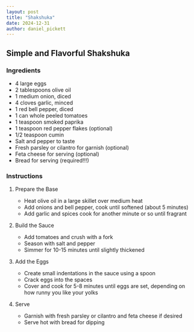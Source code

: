```yaml
---
layout: post
title: "Shakshuka"
date: 2024-12-31
author: daniel_pickett
---
```


## Simple and Flavorful Shakshuka

### Ingredients

- 4 large eggs
- 2 tablespoons olive oil
- 1 medium onion, diced
- 4 cloves garlic, minced
- 1 red bell pepper, diced
- 1 can whole peeled tomatoes
- 1 teaspoon smoked paprika
- 1 teaspoon red pepper flakes (optional)
- 1/2 teaspoon cumin
- Salt and pepper to taste
- Fresh parsley or cilantro for garnish (optional)
- Feta cheese for serving (optional)
- Bread for serving (required!!!)

### Instructions

1. Prepare the Base

   - Heat olive oil in a large skillet over medium heat
   - Add onions and bell pepper, cook until softened (about 5 minutes)
   - Add garlic and spices cook for another minute or so until fragrant

2. Build the Sauce

   - Add tomatoes and crush with a fork
   - Season with salt and pepper
   - Simmer for 10-15 minutes until slightly thickened

3. Add the Eggs

   - Create small indentations in the sauce using a spoon
   - Crack eggs into the spaces
   - Cover and cook for 5-8 minutes until eggs are set, depending on how runny you like your yolks

4. Serve
   - Garnish with fresh parsley or cilantro and feta cheese if desired
   - Serve hot with bread for dipping
